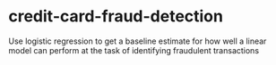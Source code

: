 # credit-card-fraud-detection
Use logistic regression to get a baseline estimate for how well a linear model can perform at the task of identifying fraudulent transactions
